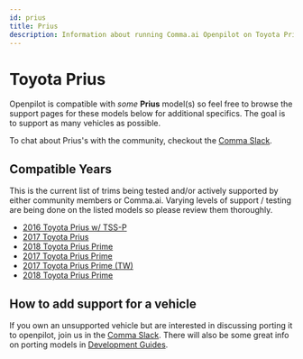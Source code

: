 ```yaml
---
id: prius
title: Prius
description: Information about running Comma.ai Openpilot on Toyota Prius vehicles.
---
```

# Toyota Prius

Openpilot is compatible with *some* **Prius** model(s) so feel free to browse the support pages for these models below for additional specifics.
The goal is to support as many vehicles as possible.

To chat about Prius's with the community, checkout  the [Comma Slack](https://slack.comma.ai).

## Compatible Years

This is the current list of trims being tested and/or actively supported by either community members or Comma.ai.
Varying levels of support / testing are being done on the listed models so please review them thoroughly.

* [2016 Toyota Prius w/ TSS-P](/vehicles/toyota/prius/2016-toyota-prius.html)
* [2017 Toyota Prius](/vehicles/toyota/prius/2017-toyota-prius.html)
* [2018 Toyota Prius Prime](/vehicles/toyota/prius/2018-toyota-prius-prime.html)
* [2017 Toyota Prius Prime](/vehicles/toyota/prius/2017-toyota-prius-prime.html)
* [2017 Toyota Prius Prime (TW)](/vehicles/toyota/prius/2017-toyota-prius-prime-tw.html)
* [2018 Toyota Prius Prime](/vehicles/toyota/prius/2018-toyota-prius-prime.html)

## How to add support for a vehicle

If you own an unsupported vehicle but are interested in discussing porting it to openpilot, join us in the [Comma Slack](https://slack.comma.ai).
There will also be some great info on porting models in [Development Guides](../../development/guides/).

